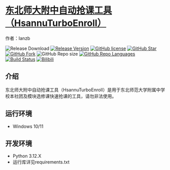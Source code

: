 # [东北师大附中自动抢课工具（HsannuTurboEnroll）](https://ianzb.github.io/project/HsannuTurboEnroll.html)

作者：Ianzb

![Release Download](https://img.shields.io/github/downloads/Ianzb/HsannuTurboEnroll/total?style=flat-square)
[![Release Version](https://img.shields.io/github/v/release/Ianzb/HsannuTurboEnroll?style=flat-square)](https://github.com/Ianzb/HsannuTurboEnroll/releases/latest)
[![GitHub license](https://img.shields.io/github/license/Ianzb/HsannuTurboEnroll?style=flat-square)](LICENSE)
[![GitHub Star](https://img.shields.io/github/stars/Ianzb/HsannuTurboEnroll?style=flat-square)](https://github.com/Ianzb/HsannuTurboEnroll/stargazers)
[![GitHub Fork](https://img.shields.io/github/forks/Ianzb/HsannuTurboEnroll?style=flat-square)](https://github.com/Ianzb/HsannuTurboEnroll/network/members)
![GitHub Repo size](https://img.shields.io/github/repo-size/Ianzb/HsannuTurboEnroll?style=flat-square&color=3cb371)
[![GitHub Repo Languages](https://img.shields.io/github/languages/top/Ianzb/HsannuTurboEnroll?style=flat-square)](https://github.com/Ianzb/HsannuTurboEnroll/search?l=c%23)
[![Build Status](https://img.shields.io/endpoint.svg?url=https%3A%2F%2Factions-badge.atrox.dev%2FSteamTools-Team%2FSteamTools%2Fbadge%3Fref%3Ddevelop&style=flat-square)](https://actions-badge.atrox.dev/Ianzb/HsannuTurboEnroll/goto?ref=develop)
[![Bilibili](https://img.shields.io/badge/bilibili-Ianzb-blue.svg?style=flat-square&logo=bilibili)](https://space.bilibili.com/1043835434)

## 介绍

东北师大附中自动抢课工具（HsannuTurboEnroll）是用于东北师范大学附属中学校本社团及模块选修课快速抢课的工具，请勿非法使用。

## 运行环境

- Windows 10/11

## 开发环境

- Python 3.12.X
- 运行库详见requirements.txt

